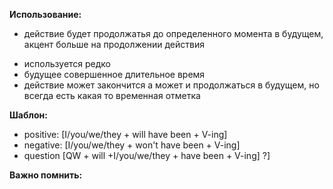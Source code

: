 **Использование:**
- действие будет продолжатья до определенного момента в будущем, акцент больше на продолжении действия
* используется редко
* будущее совершенное длительное время
* действие может закончится а может и продолжаться в будущем, но всегда есть какая то временная отметка

**Шаблон:**
- positive: [I/you/we/they + will have been + V-ing]
- negative: [I/you/we/they + won't have been + V-ing]
- question [QW + will +I/you/we/they + have been + V-ing] ?]

**Важно помнить:**